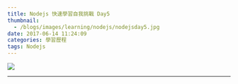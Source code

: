 ```yaml
---
title: Nodejs 快速學習自我挑戰 Day5
thumbnail:
  - /blogs/images/learning/nodejs/nodejsday5.jpg
date: 2017-06-14 11:24:09
categories: 學習歷程
tags: Nodejs
---
```

<img src="/blogs/images/learning/nodejs/nodejsday5.jpg">

***
